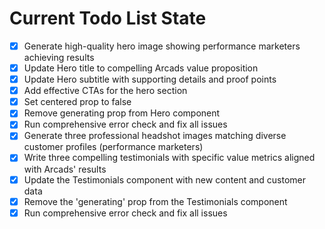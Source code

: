 <!-- DO NOT EDIT - Managed by todo_list tool -->
<!-- Updated: 2025-10-01T20:56:38.352Z -->

# Current Todo List State

- [x] Generate high-quality hero image showing performance marketers achieving results
- [x] Update Hero title to compelling Arcads value proposition
- [x] Update Hero subtitle with supporting details and proof points
- [x] Add effective CTAs for the hero section
- [x] Set centered prop to false
- [x] Remove generating prop from Hero component
- [x] Run comprehensive error check and fix all issues
- [x] Generate three professional headshot images matching diverse customer profiles (performance marketers)
- [x] Write three compelling testimonials with specific value metrics aligned with Arcads' results
- [x] Update the Testimonials component with new content and customer data
- [x] Remove the 'generating' prop from the Testimonials component
- [x] Run comprehensive error check and fix all issues
